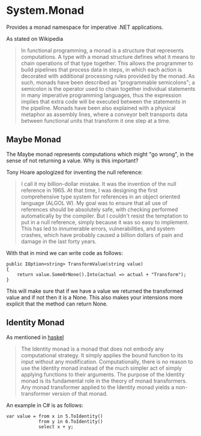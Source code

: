 System.Monad
============

Provides a monad namespace for imperative .NET applications.

As stated on Wikipedia

> In functional programming, a monad is a structure that represents computations. A type with a monad structure defines what it means to chain operations of that type together. This allows the programmer to build pipelines that process data in steps, in which each action is decorated with additional processing rules provided by the monad. As such, monads have been described as "programmable semicolons"; a semicolon is the operator used to chain together individual statements in many imperative programming languages, thus the expression implies that extra code will be executed between the statements in the pipeline. Monads have been also explained with a physical metaphor as assembly lines, where a conveyor belt transports data between functional units that transform it one step at a time.

Maybe Monad
-----------

The Maybe monad represents computations which might "go wrong", in the sense of not returning a value. Why is this important?   

Tony Hoare apologized for inventing the null reference:

> I call it my billion-dollar mistake. It was the invention of the null reference in 1965. At that time, I was designing the first comprehensive type system for references in an object oriented language (ALGOL W). My goal was to ensure that all use of references should be absolutely safe, with checking performed automatically by the compiler. But I couldn't resist the temptation to put in a null reference, simply because it was so easy to implement. This has led to innumerable errors, vulnerabilities, and system crashes, which have probably caused a billion dollars of pain and damage in the last forty years.

With that in mind we can write code as follows:

	public IOption<string> TransformValue(string value)
    {
        return value.SomeOrNone().Into(actual => actual + "Transform");
    }

 This will make sure that if we have a value we returned the transformed value and if not then it is a None. This also makes your intensions more explicit that the method can return None.

Identity Monad
--------------

As mentioned in [haskel](http://hackage.haskell.org/packages/archive/mtl/1.1.0.2/doc/html/Control-Monad-Identity.html)

> The Identity monad is a monad that does not embody any computational strategy. It simply applies the bound function to its input without any modification. Computationally, there is no reason to use the Identity monad instead of the much simpler act of simply applying functions to their arguments. The purpose of the Identity monad is its fundamental role in the theory of monad transformers. Any monad transformer applied to the Identity monad yields a non-transformer version of that monad.

An example in C# is as follows:

    var value = from x in 5.ToIdentity()
                from y in 6.ToIdentity()
                select x + y;